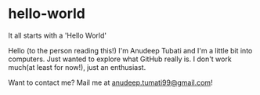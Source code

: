 # hello-world
It all starts with a 'Hello World'

Hello (to the person reading this!)
I'm Anudeep Tubati and I'm a little bit into computers.
Just wanted to explore what GitHub really is.
I don't work much(at least for now!), just an enthusiast.

Want to contact me? Mail me at anudeep.tumati99@gmail.com!
